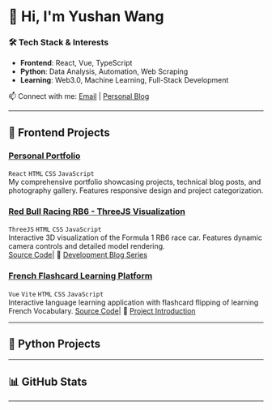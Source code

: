 # 👋 Hi, I'm Yushan Wang

### 🛠️ Tech Stack & Interests
- **Frontend**: React, Vue, TypeScript
- **Python**: Data Analysis, Automation, Web Scraping
- **Learning**: Web3.0, Machine Learning, Full-Stack Development

📫 Connect with me: [Email](yushanwang0816@gmail.com) | [Personal Blog](https://yushanwang9801.github.io/)

---

## 🎨 Frontend Projects

### [Personal Portfolio](https://yushanwang9801.github.io/)  
`React` `HTML` `CSS` `JavaScript`  
My comprehensive portfolio showcasing projects, technical blog posts, and photography gallery. Features responsive design and project categorization.

### [Red Bull Racing RB6 - ThreeJS Visualization](https://yushanwang9801.github.io/rb6_dribble)  
`ThreeJS` `HTML` `CSS` `JavaScript`  
Interactive 3D visualization of the Formula 1 RB6 race car. Features dynamic camera controls and detailed model rendering.  
[Source Code](https://github.com/YushanWang9801/rb6_dribble)|
🔗 [Development Blog Series](https://yushanwang9801.github.io/#/blog/rb6-dribble-part1)

### [French Flashcard Learning Platform](https://yushanwang9801.github.io/french_flashcard)  
`Vue` `Vite` `HTML` `CSS` `JavaScript`  
Interactive language learning application with flashcard flipping of learning French Vocabulary.
[Source Code](https://github.com/YushanWang9801/french_flashcards)|
🔗 [Project Introduction](https://yushanwang9801.github.io/#/blog/french-flashcard-published)

---

## 🐍 Python Projects

---

## 📊 GitHub Stats
<div align="center">
  
  
</div>

<div align="center">
  
</div>

---


